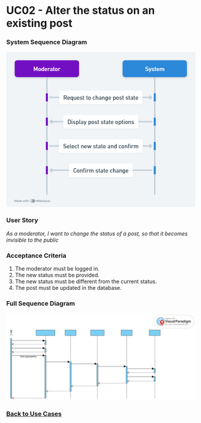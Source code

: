 # UC02 - Alter the status on an existing post

### System Sequence Diagram

![UC02 SMD](01.Engineering/Change%20Post%20State.png)

### User Story

_As a moderator, I want to change the status of a post, so that it becomes invisible to the public_

### Acceptance Criteria

1. The moderator must be logged in.
2. The new status must be provided.
3. The new status must be different from the current status.
4. The post must be updated in the database.

### Full Sequence Diagram

![UC02 FSD](03.Design/DeactivatePostSD.svg)

### [Back to Use Cases](../README.md)